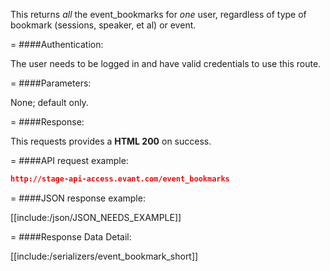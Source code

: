 <!-- --- title: GET /event_bookmarks -->

This returns *all* the event_bookmarks for *one* user, regardless of type of bookmark (sessions, speaker, et al) or event.

=
####Authentication:

The user needs to be logged in and have valid credentials to use this route.

=
####Parameters:

None; default only.

=
####Response:

This requests provides a <strong>HTML 200</strong> on success.

=
####API request example:
```json
http://stage-api-access.evant.com/event_bookmarks
```

=
####JSON response example:

[[include:/json/JSON_NEEDS_EXAMPLE]]

=
####Response Data Detail:

[[include:/serializers/event_bookmark_short]]